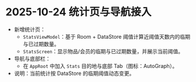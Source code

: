 # 2025-10-24 统计页与导航接入

- 新增统计页：
  - `StatsViewModel`：基于 Room + DataStore 阈值计算近阈值天数内的临期与已过期数量。
  - `StatsScreen`：显示物品/会员的临期与已过期数量，并展示当前阈值。
- 导航与底部栏：
  - 在 `AppRoot` 中加入 `Stats` 目的地与底部 Tab（图标：AutoGraph）。
- 说明：当前统计按 DataStore 的临期阈值动态变更。
